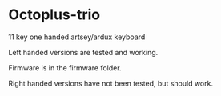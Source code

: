 # Octoplus-trio
 11 key one handed artsey/ardux keyboard

Left handed versions are tested and working.

Firmware is in the firmware folder.

Right handed versions have not been tested, but should work.
